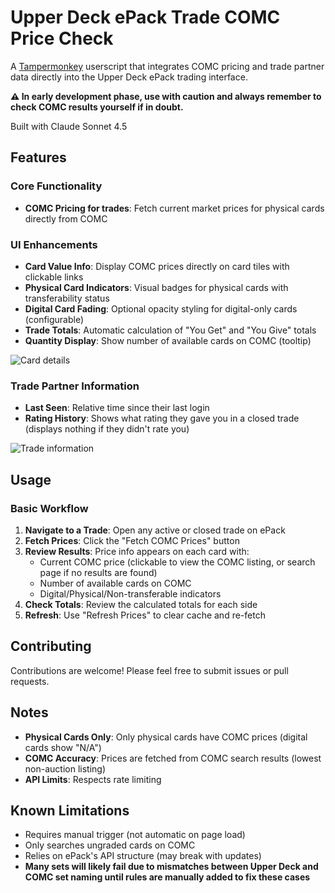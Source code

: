 # Upper Deck ePack Trade COMC Price Check

A [Tampermonkey](https://www.tampermonkey.net/) userscript that integrates COMC pricing and trade partner data directly into the Upper Deck ePack trading interface.

**⚠️ In early development phase, use with caution and always remember to check COMC results yourself if in doubt.**

Built with Claude Sonnet 4.5

## Features

### Core Functionality
- **COMC Pricing for trades**: Fetch current market prices for physical cards directly from COMC

### UI Enhancements
- **Card Value Info**: Display COMC prices directly on card tiles with clickable links
- **Physical Card Indicators**: Visual badges for physical cards with transferability status
- **Digital Card Fading**: Optional opacity styling for digital-only cards (configurable)
- **Trade Totals**: Automatic calculation of "You Get" and "You Give" totals
- **Quantity Display**: Show number of available cards on COMC (tooltip)

![Card details](https://github.com/user-attachments/assets/f5f53f6a-3d9f-490d-9e59-64276752cc73)

### Trade Partner Information
- **Last Seen**: Relative time since their last login
- **Rating History**: Shows what rating they gave you in a closed trade (displays nothing if they didn't rate you)

![Trade information](https://github.com/user-attachments/assets/fe6582df-6454-4a79-bc34-1193b0f552cc)

## Usage

### Basic Workflow

1. **Navigate to a Trade**: Open any active or closed trade on ePack
2. **Fetch Prices**: Click the "Fetch COMC Prices" button
3. **Review Results**: Price info appears on each card with:
   - Current COMC price (clickable to view the COMC listing, or search page if no results are found)
   - Number of available cards on COMC
   - Digital/Physical/Non-transferable indicators
4. **Check Totals**: Review the calculated totals for each side
5. **Refresh**: Use "Refresh Prices" to clear cache and re-fetch

## Contributing

Contributions are welcome! Please feel free to submit issues or pull requests.

## Notes

- **Physical Cards Only**: Only physical cards have COMC prices (digital cards show "N/A")
- **COMC Accuracy**: Prices are fetched from COMC search results (lowest non-auction listing)
- **API Limits**: Respects rate limiting

## Known Limitations

- Requires manual trigger (not automatic on page load)
- Only searches ungraded cards on COMC
- Relies on ePack's API structure (may break with updates)
- **Many sets will likely fail due to mismatches between Upper Deck and COMC set naming until rules are manually added to fix these cases**
